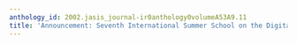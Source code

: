 ```yaml
---
anthology_id: 2002.jasis_journal-ir0anthology0volumeA53A9.11
title: 'Announcement: Seventh International Summer School on the Digital Library'
---
```


